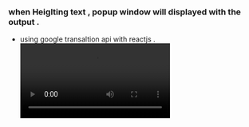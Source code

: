 ### when Heiglting text , popup window will displayed with the output .
- using google transaltion api with reactjs .
![Demo](https://user-images.githubusercontent.com/40466228/107132394-42a86b80-68e7-11eb-83e2-38835c5be9a7.mp4)
